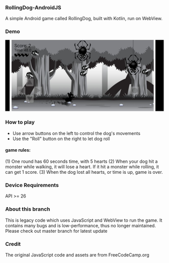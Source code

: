 ### RollingDog-AndroidJS
A simple Android game called RollingDog, built with Kotlin, run on WebView.
### Demo
![ScreenShot](./screenshot1.jpg)
### How to play
- Use arrow buttons on the left to control the dog's movements
- Use the "Roll" button on the right to let dog roll 
#### game rules:
(1) One round has 60 seconds time, with 5 hearts 
(2) When your dog hit a monster while walking, it will lose a heart. If it hit a monster while rolling, it can get 1 score. 
(3) When the dog lost all hearts, or time is up, game is over. 
### Device Requirements
API >= 26
### About this branch 
This is legacy code which uses JavaScript and WebView to run the game.
It contains many bugs and is low-performance, thus no longer maintained.
Please check out master branch for latest update
### Credit
The original JavaScript code and assets are from FreeCodeCamp.org

